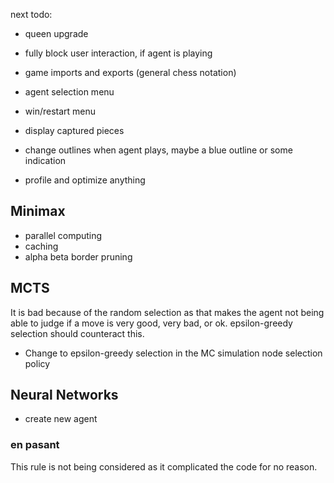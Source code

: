 next todo:
- queen upgrade

- fully block user interaction, if agent is playing
- game imports and exports (general chess notation)

- agent selection menu
- win/restart menu
- display captured pieces
- change outlines when agent plays, maybe a blue outline or some indication

- profile and optimize anything

## Minimax
- parallel computing
- caching
- alpha beta border pruning

## MCTS
It is bad because of the random selection as that makes the agent not being able to judge if a move is very good, very bad, or ok. epsilon-greedy selection should counteract this.
- Change to epsilon-greedy selection in the MC simulation node selection policy


## Neural Networks
- create new agent

### en pasant
This rule is not being considered as it complicated the code for no reason.